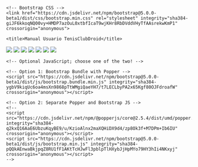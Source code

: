 <!doctype html>
<html lang="en">
  <head>
    <!-- Required meta tags -->
    <meta charset="utf-8">
    <meta name="viewport" content="width=device-width, initial-scale=1">

    <!-- Bootstrap CSS -->
    <link href="https://cdn.jsdelivr.net/npm/bootstrap@5.0.0-beta1/dist/css/bootstrap.min.css" rel="stylesheet" integrity="sha384-giJF6kkoqNQ00vy+HMDP7azOuL0xtbfIcaT9wjKHr8RbDVddVHyTfAAsrekwKmP1" crossorigin="anonymous">

    <title>Manual Usuario TenisClubDroid</title>
  </head>
  <body>
    <img class="card-img-top" src="./imagenes/documentacion_final_PabloPradoRuiz _page-0089.jpg"> 
    <img class="card-img-top" src="./imagenes/documentacion_final_PabloPradoRuiz _page-0090.jpg">
    <img class="card-img-top" src="./imagenes/documentacion_final_PabloPradoRuiz _page-0091.jpg">
    <img class="card-img-top" src="./imagenes/documentacion_final_PabloPradoRuiz _page-0092.jpg">
    <img class="card-img-top" src="./imagenes/documentacion_final_PabloPradoRuiz _page-0093.jpg">
    <img class="card-img-top" src="./imagenes/documentacion_final_PabloPradoRuiz _page-0094.jpg">
    <img class="card-img-top" src="./imagenes/documentacion_final_PabloPradoRuiz _page-0095.jpg"> 

    <!-- Optional JavaScript; choose one of the two! -->

    <!-- Option 1: Bootstrap Bundle with Popper -->
    <script src="https://cdn.jsdelivr.net/npm/bootstrap@5.0.0-beta1/dist/js/bootstrap.bundle.min.js" integrity="sha384-ygbV9kiqUc6oa4msXn9868pTtWMgiQaeYH7/t7LECLbyPA2x65Kgf80OJFdroafW" crossorigin="anonymous"></script>

    <!-- Option 2: Separate Popper and Bootstrap JS -->
    <!--
    <script src="https://cdn.jsdelivr.net/npm/@popperjs/core@2.5.4/dist/umd/popper.min.js" integrity="sha384-q2kxQ16AaE6UbzuKqyBE9/u/KzioAlnx2maXQHiDX9d4/zp8Ok3f+M7DPm+Ib6IU" crossorigin="anonymous"></script>
    <script src="https://cdn.jsdelivr.net/npm/bootstrap@5.0.0-beta1/dist/js/bootstrap.min.js" integrity="sha384-pQQkAEnwaBkjpqZ8RU1fF1AKtTcHJwFl3pblpTlHXybJjHpMYo79HY3hIi4NKxyj" crossorigin="anonymous"></script>
    -->
  </body>
</html>
